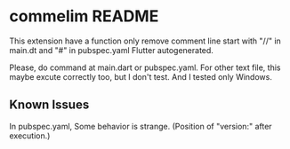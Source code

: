 # commelim README

This extension have a function only remove comment line start with "//" in main.dt and "#" in pubspec.yaml Flutter autogenerated. 

Please, do command at main.dart or pubspec.yaml.
For other text file, this maybe excute correctly too, but I don't test.
And I tested only Windows.

## Known Issues

In pubspec.yaml, Some behavior is strange. (Position of "version:" after execution.) 

